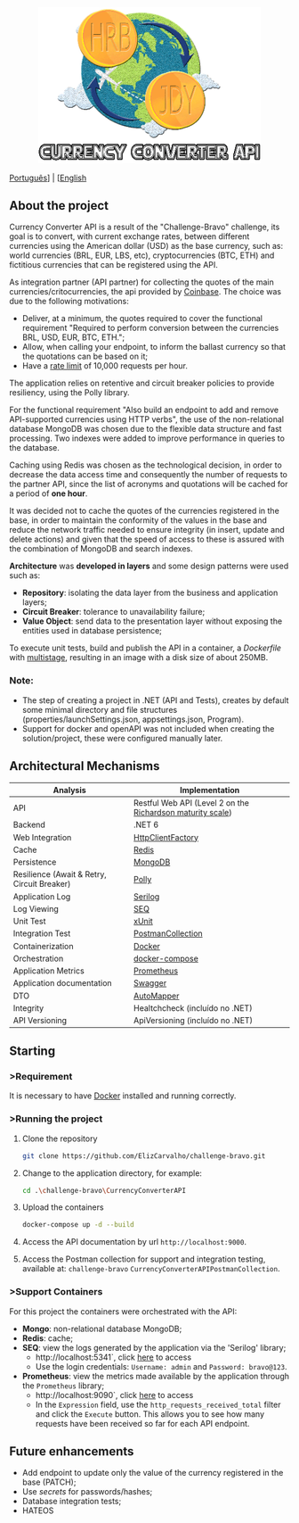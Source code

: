<div align="center">
    <img src="https://github.com/ElizCarvalho/challenge-bravo/blob/develop/logo-currency_converter-v2.gif" alt="Currency Converter API" width="400" /> 
</div>

[Português](README.md)] | [[English](README.en.md)

## About the project
Currency Converter API is a result of the "Challenge-Bravo" challenge, its goal is to convert, with current exchange rates, between different currencies using the American dollar (USD) as the base currency, such as: world currencies (BRL, EUR, LBS, etc), cryptocurrencies (BTC, ETH) and fictitious currencies that can be registered using the API.

As integration partner (API partner) for collecting the quotes of the main currencies/critocurrencies, the api provided by [Coinbase](https://docs.cloud.coinbase.com/sign-in-with-coinbase/docs/api-exchange-rates). The choice was due to the following motivations:
- Deliver, at a minimum, the quotes required to cover the functional requirement "Required to perform conversion between the currencies BRL, USD, EUR, BTC, ETH.";
- Allow, when calling your endpoint, to inform the ballast currency so that the quotations can be based on it;
- Have a [rate limit](https://docs.cloud.coinbase.com/sign-in-with-coinbase/docs/rate-limiting) of 10,000 requests per hour.

The application relies on retentive and circuit breaker policies to provide resiliency, using the Polly library.

For the functional requirement "Also build an endpoint to add and remove API-supported currencies using HTTP verbs", the use of the non-relational database MongoDB was chosen due to the flexible data structure and fast processing. Two indexes were added to improve performance in queries to the database.

Caching using Redis was chosen as the technological decision, in order to decrease the data access time and consequently the number of requests to the partner API, since the list of acronyms and quotations will be cached for a period of **one hour**. 

It was decided not to cache the quotes of the currencies registered in the base, in order to maintain the conformity of the values in the base and reduce the network traffic needed to ensure integrity (in insert, update and delete actions) and given that the speed of access to these is assured with the combination of MongoDB and search indexes.

**Architecture** was **developed in layers** and some design patterns were used such as:
- **Repository**: isolating the data layer from the business and application layers;
- **Circuit Breaker**: tolerance to unavailability failure;
- **Value Object**: send data to the presentation layer without exposing the entities used in database persistence;

To execute unit tests, build and publish the API in a container, a *Dockerfile* with [multistage](https://docs.microsoft.com/pt-br/aspnet/core/host-and-deploy/docker/building-net-docker-images?view=aspnetcore-6.0), resulting in an image with a disk size of about 250MB.

### Note:
- The step of creating a project in .NET (API and Tests), creates by default some minimal directory and file structures (properties/launchSettings.json, appsettings.json, Program).
- Support for docker and openAPI was not included when creating the solution/project, these were configured manually later.

## Architectural Mechanisms
| Analysis | Implementation |
| --- | --- |
| API | Restful Web API (Level 2 on the [Richardson maturity scale](https://boaglio.com/index.php/2016/11/03/modelo-de-maturidade-de-richardson-os-passos-para-a-gloria-do-rest/)) |
| Backend | .NET 6 |
| Web Integration | [HttpClientFactory](https://docs.microsoft.com/pt-br/dotnet/architecture/microservices/implement-resilient-applications/use-httpclientfactory-to-implement-resilient-http-requests) |
| Cache | [Redis](https://redis.io/docs/) |
| Persistence | [MongoDB](https://www.mongodb.com/docs/) |
| Resilience (Await & Retry, Circuit Breaker) | [Polly](https://docs.microsoft.com/pt-br/dotnet/architecture/microservices/implement-resilient-applications/implement-http-call-retries-exponential-backoff-polly) |
| Application Log | [Serilog](https://serilog.net/) |
| Log Viewing | [SEQ](https://docs.datalust.co/docs) |
| Unit Test | [xUnit](https://docs.microsoft.com/pt-br/dotnet/core/testing/unit-testing-with-dotnet-test) |
| Integration Test | [PostmanCollection](https://learning.postman.com/docs/publishing-your-api/documenting-your-api/) |
| Containerization | [Docker](https://docs.docker.com/) |
| Orchestration | [docker-compose](https://docs.docker.com/compose/) |
| Application Metrics | [Prometheus](https://prometheus.io/docs/instrumenting/clientlibs/) |
| Application documentation | [Swagger](https://swagger.io/docs/) |
| DTO | [AutoMapper](https://docs.automapper.org/en/stable/) |
| Integrity | Healtchcheck (incluído no .NET) |
| API Versioning | ApiVersioning (incluído no .NET) |

## Starting

### >Requirement
It is necessary to have [Docker](https://docs.docker.com/get-docker/) installed and running correctly.

### >Running the project
1. Clone the repository
   ```sh
   git clone https://github.com/ElizCarvalho/challenge-bravo.git
   ```
2. Change to the application directory, for example:
   ```sh
   cd .\challenge-bravo\CurrencyConverterAPI
   ```
3. Upload the containers
    ```sh
    docker-compose up -d --build
    ````
4. Access the API documentation by url `http://localhost:9000`.

5. Access the Postman collection for support and integration testing, available at: `challenge-bravo` `CurrencyConverterAPIPostmanCollection`.

### >Support Containers

For this project the containers were orchestrated with the API:

- **Mongo**: non-relational database MongoDB;
- **Redis**: cache;
- **SEQ**: view the logs generated by the application via the 'Serilog' library;
  - http://localhost:5341`, click [here](http://localhost:5341) to access
  - Use the login credentials: `Username: admin` and `Password: bravo@123`.
- **Prometheus**: view the metrics made available by the application through the `Prometheus` library; 
  - http://localhost:9090`, click [here](http://localhost:9090/graph) to access
  - In the `Expression` field, use the `http_requests_received_total` filter and click the `Execute` button. This allows you to see how many requests have been received so far for each API endpoint.


## Future enhancements
- Add endpoint to update only the value of the currency registered in the base (PATCH);
- Use *secrets* for passwords/hashes;
- Database integration tests;
- HATEOS